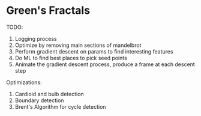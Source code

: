 # Green's Fractals

TODO:
1. Logging process
2. Optimize by removing main sections of mandelbrot
3. Perform gradient descent on params to find interesting features
4. Do ML to find best places to pick seed points
5. Animate the gradient descent process, produce a frame at each descent step

Optimizations:
1. Cardioid and bulb detection
2. Boundary detection
3. Brent's Algorithm for cycle detection

